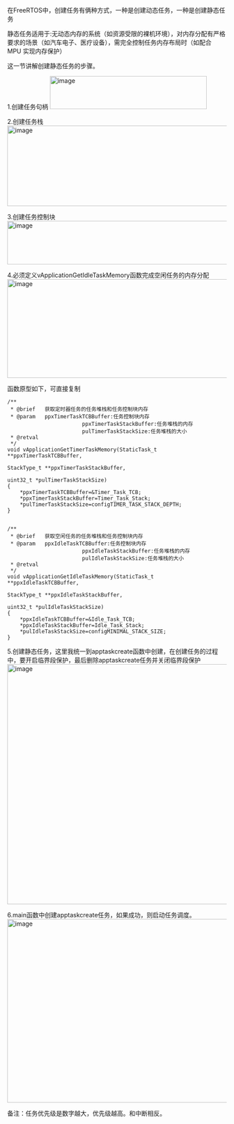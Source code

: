 在FreeRTOS中，创建任务有俩种方式，一种是创建动态任务，一种是创建静态任务

静态任务适用于:无动态内存的系统（如资源受限的裸机环境），对内存分配有严格要求的场景（如汽车电子、医疗设备），需完全控制任务内存布局时（如配合 MPU 实现内存保护）

这一节讲解创建静态任务的步骤。

1.创建任务句柄
<img width="360" height="76" alt="image" src="https://github.com/user-attachments/assets/fb775670-b3dc-45fb-8560-38cb1305e118" />

2.创建任务栈
<img width="668" height="185" alt="image" src="https://github.com/user-attachments/assets/5fe96511-e2eb-4806-bcd9-76891438f431" />

3.创建任务控制块
<img width="530" height="100" alt="image" src="https://github.com/user-attachments/assets/9c2ad4c8-62a2-4ce9-8bd2-190f6f96094a" />

4.必须定义vApplicationGetIdleTaskMemory函数完成空闲任务的内存分配
<img width="1250" height="227" alt="image" src="https://github.com/user-attachments/assets/9ecbb287-a16c-4360-97bc-e2af4d4a12e5" />

函数原型如下，可直接复制

    /**
     * @brief 	获取定时器任务的任务堆栈和任务控制块内存
     * @param 	ppxTimerTaskTCBBuffer:任务控制块内存
    						ppxTimerTaskStackBuffer:任务堆栈的内存
    						pulTimerTaskStackSize:任务堆栈的大小
     * @retval 
     */
    void vApplicationGetTimerTaskMemory(StaticTask_t **ppxTimerTaskTCBBuffer, 
    																		StackType_t **ppxTimerTaskStackBuffer, 
    																		uint32_t *pulTimerTaskStackSize)
    {
    	*ppxTimerTaskTCBBuffer=&Timer_Task_TCB;
    	*ppxTimerTaskStackBuffer=Timer_Task_Stack;
    	*pulTimerTaskStackSize=configTIMER_TASK_STACK_DEPTH;
    }
    
    
    /**
     * @brief 	获取空闲任务的任务堆栈和任务控制块内存
     * @param 	ppxIdleTaskTCBBuffer:任务控制块内存
    						ppxIdleTaskStackBuffer:任务堆栈的内存
    						pulIdleTaskStackSize:任务堆栈的大小
     * @retval 
     */
    void vApplicationGetIdleTaskMemory(StaticTask_t **ppxIdleTaskTCBBuffer, 
    																	 StackType_t **ppxIdleTaskStackBuffer, 
    																	 uint32_t *pulIdleTaskStackSize)
    {
    	*ppxIdleTaskTCBBuffer=&Idle_Task_TCB;
    	*ppxIdleTaskStackBuffer=Idle_Task_Stack;
    	*pulIdleTaskStackSize=configMINIMAL_STACK_SIZE;
    }


5.创建静态任务，这里我统一到apptaskcreate函数中创建，在创建任务的过程中，要开启临界段保护，最后删除apptaskcreate任务并关闭临界段保护
<img width="868" height="552" alt="image" src="https://github.com/user-attachments/assets/20fae1c0-3f4b-46ad-ad90-ab65fed93550" />

6.main函数中创建apptaskcreate任务，如果成功，则启动任务调度。
<img width="791" height="422" alt="image" src="https://github.com/user-attachments/assets/be29aa5e-cf20-43d2-91bb-823728b3519d" />


备注：任务优先级是数字越大，优先级越高。和中断相反。

